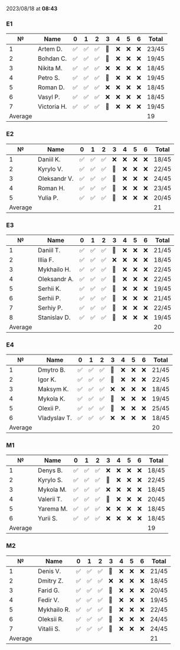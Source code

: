 2023/08/18 at **08:43**
### E1
|№|Name|0|1|2|3|4|5|6|Total|
|-----|-----|-----|-----|-----|-----|-----|-----|-----|-----|
|1|Artem D.|✅|✅|✅|🔄|❌|❌|❌|23/45|
|2|Bohdan C.|✅|✅|✅|🔄|❌|❌|❌|19/45|
|3|Nikita M.|✅|✅|✅|❌|❌|❌|❌|18/45|
|4|Petro S.|✅|✅|✅|🔄|❌|❌|❌|19/45|
|5|Roman D.|✅|✅|✅|❌|❌|❌|❌|18/45|
|6|Vasyl P.|✅|✅|✅|❌|❌|❌|❌|18/45|
|7|Victoria H.|✅|✅|✅|🔄|❌|❌|❌|19/45|
|Average|||||||||19||
### E2
|№|Name|0|1|2|3|4|5|6|Total|
|-----|-----|-----|-----|-----|-----|-----|-----|-----|-----|
|1|Daniil K.|✅|✅|✅|❌|❌|❌|❌|18/45|
|2|Kyrylo V.|✅|✅|✅|🔄|❌|❌|❌|22/45|
|3|Oleksandr V.|✅|✅|✅|🔄|❌|❌|❌|24/45|
|4|Roman H.|✅|✅|✅|🔄|❌|❌|❌|23/45|
|5|Yulia P.|✅|✅|✅|🔄|❌|❌|❌|20/45|
|Average|||||||||21||
### E3
|№|Name|0|1|2|3|4|5|6|Total|
|-----|-----|-----|-----|-----|-----|-----|-----|-----|-----|
|1|Daniil T.|✅|✅|✅|🔄|❌|❌|❌|21/45|
|2|Illia F.|✅|✅|✅|❌|❌|❌|❌|18/45|
|3|Mykhailo H.|✅|✅|✅|🔄|❌|❌|❌|22/45|
|4|Oleksandr A.|✅|✅|✅|🔄|❌|❌|❌|22/45|
|5|Serhii K.|✅|✅|✅|🔄|❌|❌|❌|19/45|
|6|Serhii P.|✅|✅|✅|🔄|❌|❌|❌|21/45|
|7|Serhiy P.|✅|✅|✅|🔄|❌|❌|❌|22/45|
|8|Stanislav D.|✅|✅|✅|🔄|❌|❌|❌|19/45|
|Average|||||||||20||
### E4
|№|Name|0|1|2|3|4|5|6|Total|
|-----|-----|-----|-----|-----|-----|-----|-----|-----|-----|
|1|Dmytro B.|✅|✅|✅|🔄|❌|❌|❌|21/45|
|2|Igor K.|✅|✅|✅|🔄|❌|❌|❌|22/45|
|3|Maksym K.|✅|✅|✅|❌|❌|❌|❌|18/45|
|4|Mykola K.|✅|✅|✅|🔄|❌|❌|❌|19/45|
|5|Olexii P.|✅|✅|✅|🔄|❌|❌|❌|25/45|
|6|Vladyslav T.|✅|✅|✅|❌|❌|❌|❌|18/45|
|Average|||||||||20||
### M1
|№|Name|0|1|2|3|4|5|6|Total|
|-----|-----|-----|-----|-----|-----|-----|-----|-----|-----|
|1|Denys B.|✅|✅|✅|❌|❌|❌|❌|18/45|
|2|Kyrylo S.|✅|✅|✅|🔄|❌|❌|❌|22/45|
|3|Mykola M.|✅|✅|✅|❌|❌|❌|❌|18/45|
|4|Valerii T.|✅|✅|✅|🔄|❌|❌|❌|20/45|
|5|Yarema M.|✅|✅|✅|❌|❌|❌|❌|18/45|
|6|Yurii S.|✅|✅|✅|❌|❌|❌|❌|18/45|
|Average|||||||||19||
### M2
|№|Name|0|1|2|3|4|5|6|Total|
|-----|-----|-----|-----|-----|-----|-----|-----|-----|-----|
|1|Denis V.|✅|✅|✅|🔄|❌|❌|❌|21/45|
|2|Dmitry Z.|✅|✅|✅|❌|❌|❌|❌|18/45|
|3|Farid G.|✅|✅|✅|🔄|❌|❌|❌|20/45|
|4|Fedir V.|✅|✅|✅|🔄|❌|❌|❌|19/45|
|5|Mykhailo R.|✅|✅|✅|🔄|❌|❌|❌|22/45|
|6|Oleksii R.|✅|✅|✅|🔄|❌|❌|❌|24/45|
|7|Vitalii S.|✅|✅|✅|🔄|❌|❌|❌|24/45|
|Average|||||||||21||
